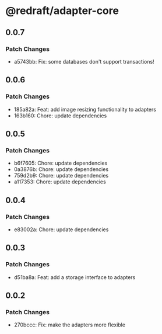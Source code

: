 # @redraft/adapter-core

## 0.0.7

### Patch Changes

- a5743bb: Fix: some databases don't support transactions!

## 0.0.6

### Patch Changes

- 185a82a: Feat: add image resizing functionality to adapters
- 163b160: Chore: update dependencies

## 0.0.5

### Patch Changes

- b6f7605: Chore: update dependencies
- 0a3876b: Chore: update dependencies
- 759d2b9: Chore: update dependencies
- a117353: Chore: update dependencies

## 0.0.4

### Patch Changes

- e83002a: Chore: update dependencies

## 0.0.3

### Patch Changes

- d51ba8a: Feat: add a storage interface to adapters

## 0.0.2

### Patch Changes

- 270bccc: Fix: make the adapters more flexible
